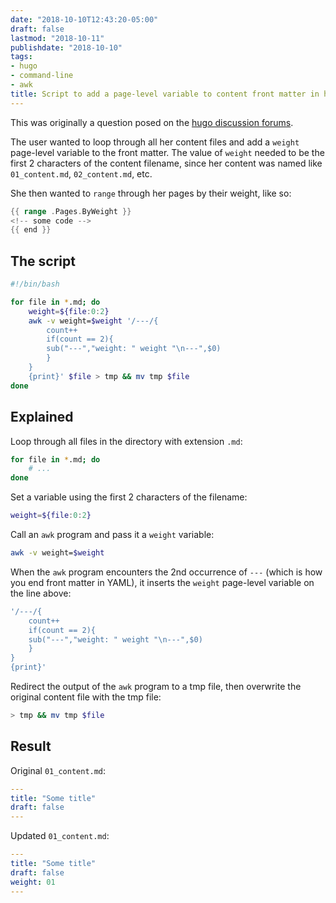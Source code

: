 ```yaml
---
date: "2018-10-10T12:43:20-05:00"
draft: false
lastmod: "2018-10-11"
publishdate: "2018-10-10"
tags:
- hugo
- command-line
- awk
title: Script to add a page-level variable to content front matter in hugo
---
```


This was originally a question posed on the [hugo discussion forums](https://discourse.gohugo.io/t/set-frontmatter-params-in-list-template/14645). 

The user wanted to loop through all her content files and add a `weight` page-level variable to the front matter. The value of `weight` needed to be the first 2 characters of the content filename, since her content was named like `01_content.md`, `02_content.md`, etc.

She then wanted to `range` through her pages by their weight, like so:

```go
{{ range .Pages.ByWeight }}
<!-- some code -->
{{ end }}
```

## The script

```bash
#!/bin/bash

for file in *.md; do
    weight=${file:0:2}
    awk -v weight=$weight '/---/{
        count++
        if(count == 2){
        sub("---","weight: " weight "\n---",$0)
        }
    }
    {print}' $file > tmp && mv tmp $file
done
```

## Explained

Loop through all files in the directory with extension `.md`:

```bash
for file in *.md; do
    # ...
done
```

Set a variable using the first 2 characters of the filename:

```bash
weight=${file:0:2}
```

Call an `awk` program and pass it a `weight` variable:

```bash
awk -v weight=$weight
``` 

When the `awk` program encounters the 2nd occurrence of `---` (which is how you end front matter in YAML), it inserts the `weight` page-level variable on the line above:

```bash
'/---/{
    count++
    if(count == 2){
    sub("---","weight: " weight "\n---",$0)
    }
}
{print}'
```

Redirect the output of the `awk` program to a tmp file, then overwrite the original content file with the tmp file:

```bash
> tmp && mv tmp $file
```

## Result

Original `01_content.md`:

```yml
---
title: "Some title"
draft: false
---
```

Updated `01_content.md`:

```yml
---
title: "Some title"
draft: false
weight: 01
---
```